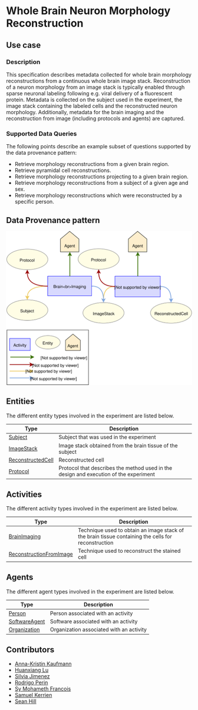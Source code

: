 # Whole Brain Neuron Morphology Reconstruction

## Use case

### Description

This specification describes metadata collected for whole brain morphology reconstructions from a continuous whole brain image stack. Reconstruction of a neuron morphology from an image stack
is typically enabled through sparse neuronal labeling following e.g. viral delivery of a fluorescent protein. Metadata is collected on the subject used in the experiment, 
the image stack containing the labeled cells and the reconstructed neuron morphology. 
Additionally, metadata for the brain imaging and the reconstruction from image (including protocols and agents) are captured. 
 
### Supported Data Queries

The following points describe an example subset of questions supported by the data provenance pattern:

* Retrieve morphology reconstructions from a given brain region.
* Retrieve pyramidal cell reconstructions.
* Retrieve morphology reconstructions projecting to a given brain region.
* Retrieve morphology reconstructions from a subject of a given age and sex.
* Retrieve morphology reconstructions which were reconstructed by a specific person.


## Data Provenance pattern

![Whole Brain Neuron Morphology Reconstruction](../../../assets/provtemplates/wholebrain-neuron-morphology-reconstruction.svg)


## Entities

The different entity types involved in the experiment are listed below.

| Type  | Description|
| ------------- | ------------- |
| [Subject](https://bbp-nexus.epfl.ch/staging/datamodels/shape-neurosciencegraphcoresubjectv010shapessubjectshape.html)                            |     Subject that was used in the experiment     |
| [ImageStack](https://bbp-nexus.epfl.ch/staging/datamodels/shape-neurosciencegraphatlasimagestackv021shapesimagestackshape.html)                            |     Image stack obtained from the brain tissue of the subject     |
| [ReconstructedCell](https://bbp-nexus.epfl.ch/staging/datamodels/shape-neurosciencegraphmorphologyreconstructedcellv012shapesreconstructedcellshape.html)    |     Reconstructed cell      |
| [Protocol](https://bbp-nexus.epfl.ch/staging/datamodels/shape-neurosciencegraphcommonsexperimentalprotocolv011shapesexperimentalprotocolshape.html)                          |     Protocol that describes the method used in the design and execution of the experiment      |

## Activities

The different activity types involved in the experiment are listed below.

| Type  | Description|
| ------------- | ------------- |
| [BrainImaging](https://bbp-nexus.epfl.ch/staging/datamodels/shape-neurosciencegraphexperimentbrainimagingv010shapesbrainimagingshape.html)                      |     Technique used to obtain an image stack of the brain tissue containing the cells for reconstruction      |
| [ReconstructionFromImage](https://bbp-nexus.epfl.ch/staging/datamodels/shape-neurosciencegraphmorphologyreconstructionfromimagev010shapesreconstructionfromimageshape.html)   |     Technique used to reconstruct the stained cell     |


## Agents

The different agent types involved in the experiment are listed below.

| Type  | Description|
| ------------- | ------------- |
| [Person](https://bbp-nexus.epfl.ch/staging/datamodels/shape-neurosciencegraphcommonspersonv010shapespersonshape.html)                                        |    Person associated with an activity      |
| [SoftwareAgent](https://bbp-nexus.epfl.ch/staging/datamodels/shape-neurosciencegraphcoresoftwareagentv010shapessoftwareagentshape.html)                          |    Software associated with an activity      |
| [Organization](https://bbp-nexus.epfl.ch/staging/datamodels/shape-neurosciencegraphcommonsorganizationv010shapesorganizationshape.html)                            |    Organization associated with an activity      |

## Contributors

* [Anna-Kristin Kaufmann](mailto:anna-kristin.kaufmann@epfl.ch)
* [Huanxiang Lu](mailto:huanxiang.lu@epfl.ch)
* [Silvia Jimenez](mailto:silvia.jimenez@epfl.ch)
* [Rodrigo Perin](mailto:rodrigo.perin@epfl.ch)
* [Sy Mohameth Francois](mailto:mohameth.sy@epfl.ch)
* [Samuel Kerrien](mailto:samuel.kerrien@epfl.ch)
* [Sean Hill](mailto:sean.hill@epfl.ch)